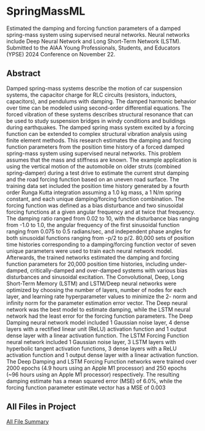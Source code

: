 # SpringMassML

Estimated the damping and forcing function parameters of a damped spring-mass system using supervised neural networks. Neural networks include Deep Neural Network and Long Short-Term Network (LSTM). Submitted to the AIAA Young Professionals, Students, and Educators (YPSE) 2024 Conference on November 22. 
## Abstract 
Damped spring-mass systems describe the motion of car suspension systems, the capacitor 
charge for RLC circuits (resistors, inductors, capacitors), and pendulums with damping. The 
damped harmonic behavior over time can be modeled using second-order differential equations.
The forced vibration of these systems describes structural resonance that can be used to study 
suspension bridges in windy conditions and buildings during earthquakes. The damped spring 
mass system excited by a forcing function can be extended to complex structural vibration 
analysis using finite element methods.
This research estimates the damping and forcing function parameters from the position time 
history of a forced damped spring-mass system using supervised neural networks. This problem
assumes that the mass and stiffness are known. The example application is using the vertical 
motion of the automobile on older struts (combined spring-damper) during a test drive to 
estimate the current strut damping and the road forcing function based on an uneven road 
surface.
The training data set included the position time history generated by a fourth order Runga Kutta 
integration assuming a 1.0 kg mass, a 1 N/m spring constant, and each unique damping/forcing 
function combination. The forcing function was defined as a bias disturbance and two sinusoidal
forcing functions at a given angular frequency and at twice that frequency. The damping ratio 
ranged from 0.02 to 10, with the disturbance bias ranging from -1.0 to 1.0, the angular 
frequency of the first sinusoidal function ranging from 0.075 to 0.5 radians/sec, and independent
phase angles for both sinusoidal functions ranging from -p/2 to p/2.
80,000 sets of position time histories corresponding to a damping/forcing function vector of 
seven unique parameters were used to train each neural network model. Afterwards, the trained
networks estimated the damping and forcing function parameters for 20,000 position time 
histories, including under-damped, critically-damped and over-damped systems with various 
bias disturbances and sinusoidal excitation. The Convolutional, Deep, Long Short-Term Memory
(LSTM) and LSTM/Deep neural networks were optimized by choosing the number of layers, 
number of nodes for each layer, and learning rate hyperparameter values to minimize the 2-
norm and infinity norm for the parameter estimation error vector. The Deep neural network was 
the best model to estimate damping, while the LSTM neural network had the least error for the 
forcing function parameters.
The Deep Damping neural network model included 1 Gaussian noise layer, 4 dense layers with 
a rectified linear unit (ReLU) activation function and 1 output dense layer with a linear activation 
function. The LSTM Forcing Function neural network included 1 Gaussian noise layer, 3 LSTM 
layers with hyperbolic tangent activation functions, 3 dense layers with a ReLU activation 
function and 1 output dense layer with a linear activation function. The Deep Damping and 
LSTM Forcing Function networks were trained over 2000 epochs (4.9 hours using an Apple M1 
processor) and 250 epochs (~96 hours using an Apple M1 processor) respectively. The resulting
damping estimate has a mean squared error (MSE) of 6.0%, while the forcing function 
parameter estimate vector has a MSE of 0.003
## All Files in Project
[All File Summary](https://zagar.us/tristan_summer/)
